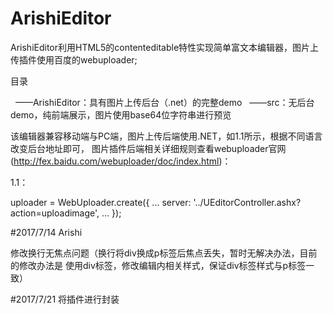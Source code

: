 # ArishiEditor

ArishiEditor利用HTML5的contenteditable特性实现简单富文本编辑器，图片上传插件使用百度的webuploader;

目录

   ——ArishiEditor：具有图片上传后台（.net）的完整demo
   ——src：无后台demo，纯前端展示，图片使用base64位字符串进行预览

该编辑器兼容移动端与PC端，图片上传后端使用.NET，如1.1所示，根据不同语言改变后台地址即可，
图片插件后端相关详细规则查看webuploader官网(http://fex.baidu.com/webuploader/doc/index.html)：

1.1：

 uploader = WebUploader.create({
  ...
  server: '../UEditorController.ashx?action=uploadimage',
  ...
  });

#2017/7/14 Arishi

修改换行无焦点问题（换行将div换成p标签后焦点丢失，暂时无解决办法，目前的修改办法是
使用div标签，修改编辑内相关样式，保证div标签样式与p标签一致）

#2017/7/21 将插件进行封装
